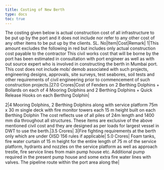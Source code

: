 ```yaml
---
title: Costing of New Berth
type: docs
toc: true
---
```

The costing given below is actual construction cost of all infrastructure to be put up by the port and it does not include nor refer to any other cost of any other items to be put up by the clients.
SL. No|Item|Cost|Remark|
1|This amount excludes the following in red but includes only actual construction cost payable to the contractor
This civil works cost that will be borne by the port has been estimated in consultation with port engineer as well as with out source expert who is involved in constructing the berth in Mumbai port.
This cost does not include mob/ demob associated with such projects, engineering designs, approvals, site surveys, test seabores, soil tests and other requirements of civil engineering prior to commencement of such construction projects.|27.0 Crores|Cost of Fenders on 2 Berthing Dolphins + Bollards on each of 4 Mooring Dolphins and 2 Berthing Dolphins + Quick Release Hooks on each Berthing Dolphin|


2|4 Mooring Dolphins, 2 Berthing Dolphins along with service platform 75m x 30 m single deck with fire monitor towers each 15 m height built on each Berthing Dolphin The cost reflects use of all piles of 24m length and 1400 mm dia throughout all structures.
These items are exclusive of the above mentioned civil cost and they are designed as per loads for largest vessel in DWT to use the berth.|3.5 Crores|
3|Fire fighting requirements at the berth only which are under OISD 156 rules if applicable|
5.0 Crores|
Foam tanks, fire water curtain of 15 m height for the entire length of 75 m of the service platform, hydrants and nozzles on the service platform as well as approach trestle, fire service lines from main pump house etc. Additional pump required in the present pump house and some extra fire water lines with valves. The pipeline route within the port area along the|
